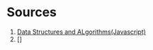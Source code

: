 # Sources

1. [Data Structures and ALgorithms(Javascript)](https://www.freecodecamp.org/learn/javascript-algorithms-and-data-structures/)
2. []